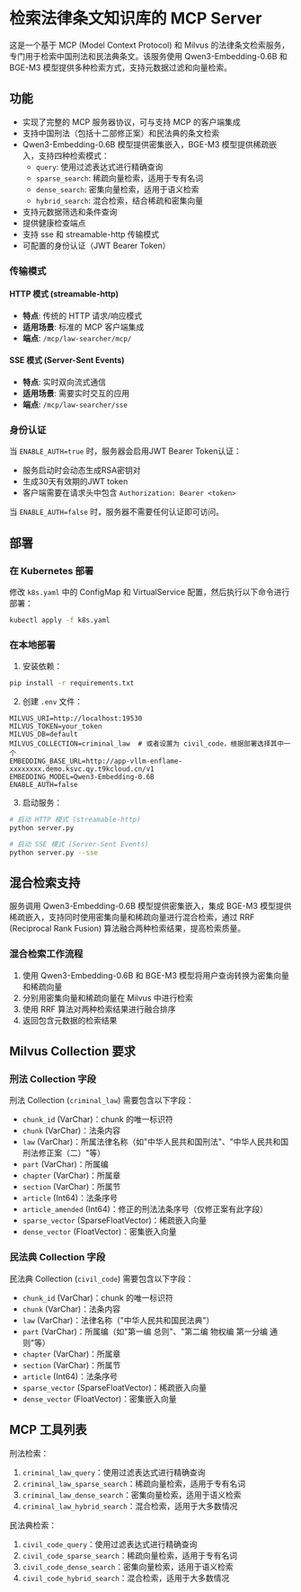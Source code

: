 # 检索法律条文知识库的 MCP Server

这是一个基于 MCP (Model Context Protocol) 和 Milvus 的法律条文检索服务，专门用于检索中国刑法和民法典条文。该服务使用 Qwen3-Embedding-0.6B 和 BGE-M3 模型提供多种检索方式，支持元数据过滤和向量检索。

## 功能

- 实现了完整的 MCP 服务器协议，可与支持 MCP 的客户端集成
- 支持中国刑法（包括十二部修正案）和民法典的条文检索
- Qwen3-Embedding-0.6B 模型提供密集嵌入，BGE-M3 模型提供稀疏嵌入，支持四种检索模式：
  - `query`: 使用过滤表达式进行精确查询
  - `sparse_search`: 稀疏向量检索，适用于专有名词
  - `dense_search`: 密集向量检索，适用于语义检索
  - `hybrid_search`: 混合检索，结合稀疏和密集向量
- 支持元数据筛选和条件查询
- 提供健康检查端点
- 支持 sse 和 streamable-http 传输模式
- 可配置的身份认证（JWT Bearer Token）

### 传输模式

#### HTTP 模式 (streamable-http)
- **特点**: 传统的 HTTP 请求/响应模式
- **适用场景**: 标准的 MCP 客户端集成
- **端点**: `/mcp/law-searcher/mcp/`

#### SSE 模式 (Server-Sent Events)
- **特点**: 实时双向流式通信
- **适用场景**: 需要实时交互的应用
- **端点**: `/mcp/law-searcher/sse`

### 身份认证

当 `ENABLE_AUTH=true` 时，服务器会启用JWT Bearer Token认证：
- 服务启动时会动态生成RSA密钥对
- 生成30天有效期的JWT token
- 客户端需要在请求头中包含 `Authorization: Bearer <token>`

当 `ENABLE_AUTH=false` 时，服务器不需要任何认证即可访问。

## 部署

### 在 Kubernetes 部署

修改 `k8s.yaml` 中的 ConfigMap 和 VirtualService 配置，然后执行以下命令进行部署：

```bash
kubectl apply -f k8s.yaml
```

### 在本地部署

1. 安装依赖：

```bash
pip install -r requirements.txt
```

2. 创建 `.env` 文件：

```env
MILVUS_URI=http://localhost:19530
MILVUS_TOKEN=your_token
MILVUS_DB=default
MILVUS_COLLECTION=criminal_law  # 或者设置为 civil_code，根据部署选择其中一个
EMBEDDING_BASE_URL=http://app-vllm-enflame-xxxxxxxx.demo.ksvc.qy.t9kcloud.cn/v1
EMBEDDING_MODEL=Qwen3-Embedding-0.6B
ENABLE_AUTH=false
```

3. 启动服务：

```bash
# 启动 HTTP 模式 (streamable-http)
python server.py

# 启动 SSE 模式 (Server-Sent Events)
python server.py --sse
```

## 混合检索支持

服务调用 Qwen3-Embedding-0.6B 模型提供密集嵌入，集成 BGE-M3 模型提供稀疏嵌入，支持同时使用密集向量和稀疏向量进行混合检索，通过 RRF (Reciprocal Rank Fusion) 算法融合两种检索结果，提高检索质量。

### 混合检索工作流程

1. 使用 Qwen3-Embedding-0.6B 和 BGE-M3 模型将用户查询转换为密集向量和稀疏向量
2. 分别用密集向量和稀疏向量在 Milvus 中进行检索
3. 使用 RRF 算法对两种检索结果进行融合排序
4. 返回包含元数据的检索结果

## Milvus Collection 要求

### 刑法 Collection 字段

刑法 Collection (`criminal_law`) 需要包含以下字段：

- `chunk_id` (VarChar)：chunk 的唯一标识符
- `chunk` (VarChar)：法条内容
- `law` (VarChar)：所属法律名称（如"中华人民共和国刑法"、"中华人民共和国刑法修正案（二）"等）
- `part` (VarChar)：所属编
- `chapter` (VarChar)：所属章
- `section` (VarChar)：所属节
- `article` (Int64)：法条序号
- `article_amended` (Int64)：修正的刑法法条序号（仅修正案有此字段）
- `sparse_vector` (SparseFloatVector)：稀疏嵌入向量
- `dense_vector` (FloatVector)：密集嵌入向量

### 民法典 Collection 字段

民法典 Collection (`civil_code`) 需要包含以下字段：

- `chunk_id` (VarChar)：chunk 的唯一标识符
- `chunk` (VarChar)：法条内容
- `law` (VarChar)：法律名称（"中华人民共和国民法典"）
- `part` (VarChar)：所属编（如"第一编 总则"、"第二编 物权编 第一分编 通则"等）
- `chapter` (VarChar)：所属章
- `section` (VarChar)：所属节
- `article` (Int64)：法条序号
- `sparse_vector` (SparseFloatVector)：稀疏嵌入向量
- `dense_vector` (FloatVector)：密集嵌入向量

## MCP 工具列表

刑法检索：

1. `criminal_law_query`：使用过滤表达式进行精确查询
1. `criminal_law_sparse_search`：稀疏向量检索，适用于专有名词
1. `criminal_law_dense_search`：密集向量检索，适用于语义检索
1. `criminal_law_hybrid_search`：混合检索，适用于大多数情况

民法典检索：

1. `civil_code_query`：使用过滤表达式进行精确查询
1. `civil_code_sparse_search`：稀疏向量检索，适用于专有名词
1. `civil_code_dense_search`：密集向量检索，适用于语义检索
1. `civil_code_hybrid_search`：混合检索，适用于大多数情况
